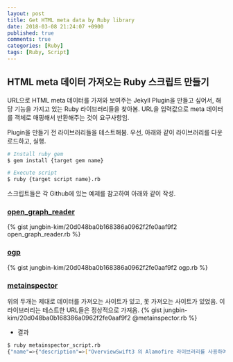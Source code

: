 ```yaml
---
layout: post
title: Get HTML meta data by Ruby library
date: 2018-03-08 21:24:07 +0900
published: true
comments: true
categories: [Ruby]
tags: [Ruby, Script]
---
```


## HTML meta 데이터 가져오는 Ruby 스크립트 만들기
URL으로 HTML meta 데이터를 가져와 보여주는 Jekyll Plugin을 만들고 싶어서, 
해당 기능을 가지고 있는 Ruby 라이브러리들을 찾아봄.
URL을 입력값으로 meta 데이터를 객체로 매핑해서 반환해주는 것이 요구사항임. 

Plugin을 만들기 전 라이브러리들을 테스트해봄. 
우선, 아래와 같이 라이브러리를 다운로드하고, 실행.
```sh
# Install ruby gem
$ gem install {target gem name}

# Execute script 
$ ruby {target script name}.rb
``` 
스크립트들은 각 Github에 있는 예제를 참고하여 아래와 같이 작성.

### [open_graph_reader](https://github.com/jhass/open_graph_reader)
{% gist jungbin-kim/20d048ba0b168386a0962f2fe0aaf9f2 open_graph_reader.rb %}


### [ogp](https://github.com/jcouture/ogp)
{% gist jungbin-kim/20d048ba0b168386a0962f2fe0aaf9f2 ogp.rb %}


### [metainspector](https://github.com/jaimeiniesta/metainspector)
위의 두개는 제대로 데이터를 가져오는 사이트가 있고, 못 가져오는 사이트가 있었음. 
이 라이브러리는 테스트한 URL들은 정상적으로 가져옴.
{% gist jungbin-kim/20d048ba0b168386a0962f2fe0aaf9f2 @metainspector.rb %}

- 결과
```sh
$ ruby metainspector_script.rb
{"name"=>{"description"=>["OverviewSwift3 의 Alamofire 라이브러리를 사용하여 callback 함수로 API request를 구현.하지만, callback 함수 부분이 가독성이 떨어지는 것 같아 코드를 리팩토링해보기로 결정.AngularJS에서 defer 객체를 통한 Promise와 Scala의 Future, Promise 등과 같이 익숙한 형태를 찾아봄.Swift에서 Promise 패턴을 사용할 수 있는 라이브러리인 PromiseKit과 Alamofire을 확장한 PromiseKit+Alamofire을 발견하고 사용."], "author"=>["Jungbin Kim"], "handheldfriendly"=>["True"], "mobileoptimized"=>["320"], "viewport"=>["width=device-width, initial-scale=1.0"]}, "http-equiv"=>{}, "property"=>{"og:locale"=>["en_US"], "og:site_name"=>["Jungbin's Blog"], "og:title"=>["Swift3(PromiseKit)으로 Async 사용해보기"], "og:description"=>["OverviewSwift3 의 Alamofire 라이브러리를 사용하여 callback 함수로 API request를 구현.하지만, callback 함수 부분이 가독성이 떨어지는 것 같아 코드를 리팩토링해보기로 결정.AngularJS에서 defer 객체를 통한 Promise와 Scala의 Future, Promise 등과 같이 익숙한 형태를 찾아봄.Swift에서 Promise 패턴을 사용할 수 있는 라이브러리인 PromiseKit과 Alamofire을 확장한 PromiseKit+Alamofire을 발견하고 사용."], "og:type"=>["article"], "article:published_time"=>["2018-03-04T10:01:45+00:00"]}, "charset"=>["utf-8"]}
```